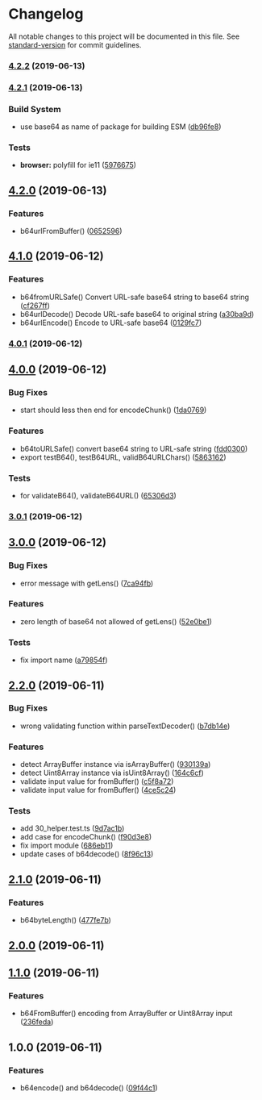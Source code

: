 # Changelog

All notable changes to this project will be documented in this file. See [standard-version](https://github.com/conventional-changelog/standard-version) for commit guidelines.

### [4.2.2](https://github.com/waitingsong/base64/compare/v4.2.1...v4.2.2) (2019-06-13)



### [4.2.1](https://github.com/waitingsong/base64/compare/v4.2.0...v4.2.1) (2019-06-13)


### Build System

* use base64 as name of package for building ESM ([db96fe8](https://github.com/waitingsong/base64/commit/db96fe8))


### Tests

* **browser:** polyfill for ie11 ([5976675](https://github.com/waitingsong/base64/commit/5976675))



## [4.2.0](https://github.com/waitingsong/base64/compare/v4.1.0...v4.2.0) (2019-06-13)


### Features

* b64urlFromBuffer() ([0652596](https://github.com/waitingsong/base64/commit/0652596))



## [4.1.0](https://github.com/waitingsong/base64/compare/v4.0.1...v4.1.0) (2019-06-12)


### Features

* b64fromURLSafe() Convert URL-safe base64 string to base64 string ([cf267ff](https://github.com/waitingsong/base64/commit/cf267ff))
* b64urlDecode() Decode URL-safe base64 to original string ([a30ba9d](https://github.com/waitingsong/base64/commit/a30ba9d))
* b64urlEncode() Encode to URL-safe base64 ([0129fc7](https://github.com/waitingsong/base64/commit/0129fc7))



### [4.0.1](https://github.com/waitingsong/base64/compare/v4.0.0...v4.0.1) (2019-06-12)



## [4.0.0](https://github.com/waitingsong/base64/compare/v3.0.1...v4.0.0) (2019-06-12)


### Bug Fixes

* start should less then end for encodeChunk() ([1da0769](https://github.com/waitingsong/base64/commit/1da0769))


### Features

* b64toURLSafe() convert base64 string to URL-safe string ([fdd0300](https://github.com/waitingsong/base64/commit/fdd0300))
* export testB64(), testB64URL, validB64URLChars() ([5863162](https://github.com/waitingsong/base64/commit/5863162))


### Tests

* for validateB64(), validateB64URL() ([65306d3](https://github.com/waitingsong/base64/commit/65306d3))



### [3.0.1](https://github.com/waitingsong/base64/compare/v3.0.0...v3.0.1) (2019-06-12)



## [3.0.0](https://github.com/waitingsong/base64/compare/v2.2.0...v3.0.0) (2019-06-12)


### Bug Fixes

* error message with getLens() ([7ca94fb](https://github.com/waitingsong/base64/commit/7ca94fb))


### Features

* zero length of base64 not allowed of getLens() ([52e0be1](https://github.com/waitingsong/base64/commit/52e0be1))


### Tests

* fix import name ([a79854f](https://github.com/waitingsong/base64/commit/a79854f))



## [2.2.0](https://github.com/waitingsong/base64/compare/v2.1.0...v2.2.0) (2019-06-11)


### Bug Fixes

* wrong validating function within parseTextDecoder() ([b7db14e](https://github.com/waitingsong/base64/commit/b7db14e))


### Features

* detect ArrayBuffer instance via isArrayBuffer() ([930139a](https://github.com/waitingsong/base64/commit/930139a))
* detect Uint8Array instance via isUint8Array() ([164c6cf](https://github.com/waitingsong/base64/commit/164c6cf))
* validate input value for fromBuffer() ([c5f8a72](https://github.com/waitingsong/base64/commit/c5f8a72))
* validate input value for fromBuffer() ([4ce5c24](https://github.com/waitingsong/base64/commit/4ce5c24))


### Tests

* add 30_helper.test.ts ([9d7ac1b](https://github.com/waitingsong/base64/commit/9d7ac1b))
* add case for encodeChunk() ([f90d3e8](https://github.com/waitingsong/base64/commit/f90d3e8))
* fix import module ([686eb11](https://github.com/waitingsong/base64/commit/686eb11))
* update cases of b64decode() ([8f96c13](https://github.com/waitingsong/base64/commit/8f96c13))



## [2.1.0](https://github.com/waitingsong/base64/compare/v2.0.0...v2.1.0) (2019-06-11)


### Features

* b64byteLength() ([477fe7b](https://github.com/waitingsong/base64/commit/477fe7b))



## [2.0.0](https://github.com/waitingsong/base64/compare/v1.1.0...v2.0.0) (2019-06-11)



## [1.1.0](https://github.com/waitingsong/base64/compare/v1.0.0...v1.1.0) (2019-06-11)


### Features

* b64FromBuffer() encoding from ArrayBuffer or Uint8Array input ([236feda](https://github.com/waitingsong/base64/commit/236feda))



## 1.0.0 (2019-06-11)


### Features

* b64encode() and b64decode() ([09f44c1](https://github.com/waitingsong/base64/commit/09f44c1))

